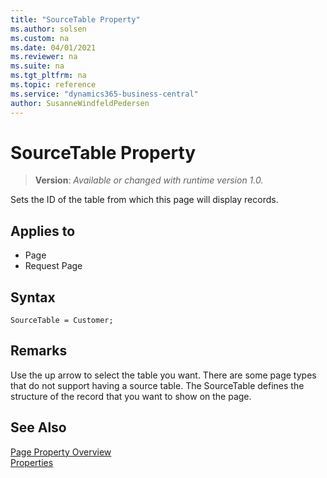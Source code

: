 ```yaml
---
title: "SourceTable Property"
ms.author: solsen
ms.custom: na
ms.date: 04/01/2021
ms.reviewer: na
ms.suite: na
ms.tgt_pltfrm: na
ms.topic: reference
ms.service: "dynamics365-business-central"
author: SusanneWindfeldPedersen
---
```

[//]: # (START>DO_NOT_EDIT)
[//]: # (IMPORTANT:Do not edit any of the content between here and the END>DO_NOT_EDIT.)
[//]: # (Any modifications should be made in the .xml files in the ModernDev repo.)
# SourceTable Property
> **Version**: _Available or changed with runtime version 1.0._

Sets the ID of the table from which this page will display records.

## Applies to
-   Page
-   Request Page

[//]: # (IMPORTANT: END>DO_NOT_EDIT)


## Syntax

```AL
SourceTable = Customer;
```
  
## Remarks

Use the up arrow to select the table you want. There are some page types that do not support having a source table. 
The SourceTable defines the structure of the record that you want to show on the page. 
  
## See Also  

[Page Property Overview](devenv-page-property-overview.md)   
[Properties](devenv-page-property-overview.md)